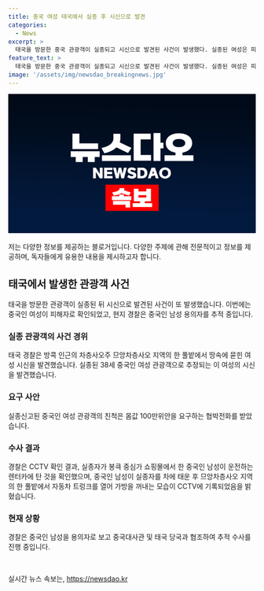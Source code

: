 ```yaml
---
title: 중국 여성 태국에서 실종 후 시신으로 발견
categories:
  - News
excerpt: >
  태국을 방문한 중국 관광객이 실종되고 시신으로 발견된 사건이 발생했다. 실종된 여성은 피해자로 추정되며, 친척은 몸값 100만위안을 요구하는 협박 전화를 받았다. CCTV에는 여성이 중국인 남성이 운전하는 렌터카에 탄 모습과, 므앙차층사오 지역의 풀밭에서 남성이 차량 트렁크를 열어가방을 꺼내는 모습이 찍혔다. 용의자는 홍콩과 마카오를 방문하며 실종자의 계좌로 쇼핑을 한 것으로 밝혀졌다. 경찰은 남성을 용의자로 보고 중국대사관과 협조해 추적 중이다.
feature_text: >
  태국을 방문한 중국 관광객이 실종되고 시신으로 발견된 사건이 발생했다. 실종된 여성은 피해자로 추정되며, 친척은 몸값 100만위안을 요구하는 협박 전화를 받았다. CCTV에는 여성이 중국인 남성이 운전하는 렌터카에 탄 모습과, 므앙차층사오 지역의 풀밭에서 남성이 차량 트렁크를 열어가방을 꺼내는 모습이 찍혔다. 용의자는 홍콩과 마카오를 방문하며 실종자의 계좌로 쇼핑을 한 것으로 밝혀졌다. 경찰은 남성을 용의자로 보고 중국대사관과 협조해 추적 중이다.
image: '/assets/img/newsdao_breakingnews.jpg'
---
```


<p><img src="/assets/img/newsdao_breakingnews.jpg" alt="implanttips 속보" /></p>

<p>저는 다양한 정보를 제공하는 블로거입니다. 다양한 주제에 관해 전문적이고 정보를 제공하며, 독자들에게 유용한 내용을 제시하고자 합니다.</p>

<h2 data-ke-size="size26">태국에서 발생한 관광객 사건</h2>

<p data-ke-size="size16">태국을 방문한 관광객이 실종된 뒤 시신으로 발견된 사건이 또 발생했습니다. 이번에는 중국인 여성이 피해자로 확인되었고, 현지 경찰은 중국인 남성 용의자를 추적 중입니다.</p>

<h3>실종 관광객의 사건 경위</h3>

<p data-ke-size="size16">태국 경찰은 방콕 인근의 차층사오주 므앙차층사오 지역의 한 풀밭에서 땅속에 묻힌 여성 시신을 발견했습니다. 실종된 38세 중국인 여성 관광객으로 추정되는 이 여성의 시신을 발견했습니다.</p>

<h3>요구 사안</h3>

<p data-ke-size="size16">실종신고된 중국인 여성 관광객의 친척은 몸값 100만위안을 요구하는 협박전화를 받았습니다.</p>

<h3>수사 결과</h3>

<p data-ke-size="size16">경찰은 CCTV 확인 결과, 실종자가 봉큭 중심가 쇼핑몰에서 한 중국인 남성이 운전하는 렌터카에 탄 것을 확인했으며, 중국인 남성이 실종자를 차에 태운 후 므앙차층사오 지역의 한 풀밭에서 자동차 트렁크를 열어 가방을 꺼내는 모습이 CCTV에 기록되었음을 밝혔습니다.</p>

<h3>현재 상황</h3>

<p data-ke-size="size16">경찰은 중국인 남성을 용의자로 보고 중국대사관 및 태국 당국과 협조하여 추적 수사를 진행 중입니다.</p>

<p data-ke-size="size16">&nbsp;</p>
실시간 뉴스 속보는, <a href="https://newsdao.kr" rel="dofollow">https://newsdao.kr</a>


